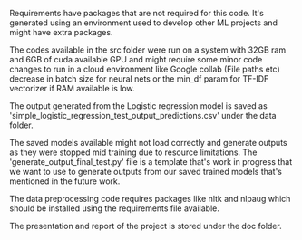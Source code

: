 Requirements have packages that are not required for this code. It's generated using an environment used to develop other ML projects and might have extra packages.

The codes available in the src folder were run on a system with 32GB ram and 6GB of cuda available GPU and might require some minor code changes to run in a cloud environment like Google collab (File paths etc)
decrease in batch size for neural nets or the min_df param for TF-IDF vectorizer if RAM available is low.

The output generated from the Logistic regression model is saved as 'simple_logistic_regression_test_output_predictions.csv' under the data folder.

The saved models available might not load correctly and generate outputs as they were stopped mid training due to resource limitations. The 'generate_output_final_test.py' file is a template that's work in progress
that we want to use to generate outputs from our saved trained models that's mentioned in the future work.

The data preprocessing code requires packages like nltk and nlpaug which should be installed using the requirements file available.

The presentation and report of the project is stored under the doc folder.